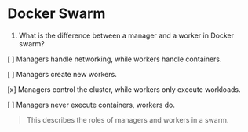 # Docker Swarm

1. What is the difference between a manager and a worker in Docker swarm?

[ ] Managers handle networking, while workers handle containers.

[ ] Managers create new workers.

[x] Managers control the cluster, while workers only execute workloads.

[ ] Managers never execute containers, workers do.

> This describes the roles of managers and workers in a swarm.
